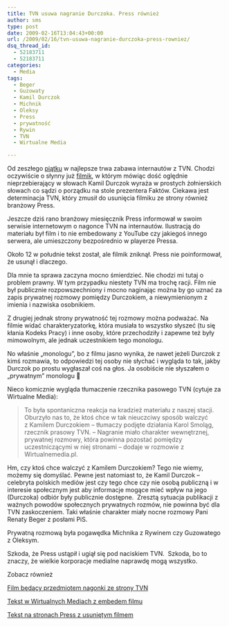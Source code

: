 ```yaml
---
title: TVN usuwa nagranie Durczoka. Press również
author: sms
type: post
date: 2009-02-16T13:04:43+00:00
url: /2009/02/16/tvn-usuwa-nagranie-durczoka-press-rowniez/
dsq_thread_id:
  - 52183711
  - 52183711
categories:
  - Media
tags:
  - Beger
  - Guzowaty
  - Kamil Durczok
  - Michnik
  - Oleksy
  - Press
  - prywatność
  - Rywin
  - TVN
  - Wirtualne Media

---
```

Od zeszłego <a href="http://www.blog.mediafun.pl/index.php/2009/02/13/tvn-bedzie-czyscil-internet-czyli-kolejna-aferka/#comment-43020" target="_blank">piątku</a> w najlepsze trwa zabawa internautów z TVN. Chodzi oczywiście o słynny już <a href="http://video.azbuz.com/video-izle/Durczok-klnie-na-antenie---TVN/41000000001052697" target="_blank">filmik</a>, w którym mówiąc dość oględnie nieprzebierający w słowach Kamil Durczok wyraża w prostych żołnierskich słowach co sądzi o porządku na stole prezentera Faktów. Ciekawa jest determinacja TVN, który zmusił do usunięcia filmiku ze strony również branżowy Press.

<!--more-->

Jeszcze dziś rano branżowy miesięcznik Press informował w swoim serwisie internetowym o nagonce TVN na internautów. Ilustracją do materiału był film i to nie embedowany z YouTube czy jakiegoś innego serwera, ale umieszczony bezpośrednio w playerze Pressa.

Około 12 w południe tekst został, ale filmik zniknął. Press nie poinformował, że usunął i dlaczego.

Dla mnie ta sprawa zaczyna mocno śmierdzieć. Nie chodzi mi tutaj o problem prawny. W tym przypadku niestety TVN ma trochę racji. Film nie był publicznie rozpowszechniony i mocno naginając można by go uznać za zapis prywatnej rozmowy pomiędzy Durczokiem, a niewymienionym z imienia i nazwiska osobnikiem.

Z drugiej jednak strony prywatność tej rozmowy można podważać. Na filmie widać charakteryzatorkę, która musiała to wszystko słyszeć (tu się kłania Kodeks Pracy) i inne osoby, które przechodziły i zapewne też były mimowolnym, ale jednak uczestnikiem tego monologu.

No właśnie &#8222;monologu&#8221;, bo z filmu jasno wynika, że nawet jeżeli Durczok z kimś rozmawia, to odpowiedzi tej osoby nie słychać i wygląda to tak, jakby Durczok po prostu wygłaszał coś na głos. Ja osobiście nie słyszałem o &#8222;prywatnym&#8221; monologu 🙂

Nieco komicznie wygląda tłumaczenie rzecznika pasowego TVN (cytuje za Wirtualne Media):

> To była spontaniczna reakcja na kradzież materiału z naszej stacji. Oburzyło nas to, że ktoś chce w tak nieuczciwy sposób walczyć z Kamilem Durczokiem &#8211; tłumaczy podjęte działania Karol Smoląg, rzecznik prasowy TVN. &#8211; Nagranie miało charakter wewnętrznej, prywatnej rozmowy, która powinna pozostać pomiędzy uczestniczącymi w niej stronami &#8211; dodaje w rozmowie z Wirtualnemedia.pl.

Hm, czy ktoś chce walczyć z Kamilem Durczokiem? Tego nie wiemy, możemy się domyślać. Pewne jest natomiast to, że Kamil Durczok &#8211; celebryta polskich mediów jest czy tego chce czy nie osobą publiczną i w interesie społecznym jest aby informacje mogące mieć wpływ na jego (Durczoka) odbiór były publicznie dostępne.  Zresztą sytuacja publikacji z ważnych powodów społecznych prywatnych rozmów, nie powinna być dla TVN zaskoczeniem. Taki właśnie charakter miały nocne rozmowy Pani Renaty Beger z posłami PiS.

Prywatną rozmową była pogawędka Michnika z Rywinem czy Guzowatego z Oleksym.

Szkoda, że Press ustąpił i ugiął się pod naciskiem TVN.  Szkoda, bo to znaczy, że wielkie korporacje medialne naprawdę mogą wszystko.

Zobacz również

<a href="http://video.azbuz.com/video-izle/Durczok-klnie-na-antenie---TVN/41000000001052697" target="_blank">Film będący przedmiotem nagonki ze strony TVN</a>

<a href="http://www.wirtualnemedia.pl/article/2632106_Przeklinajacy_Kamil_Durczok_trafil_na_chinskie_i_tureckie_portale_wideo.htm" target="_blank">Tekst w Wirtualnych Mediach z embedem filmu</a>

<a href="http://www.press.pl/newsy/pokaz.php?id=17700&strona=&idd=&o_ext_item=5838#5838" target="_blank">Tekst na stronach Press z usuniętym filmem</a>